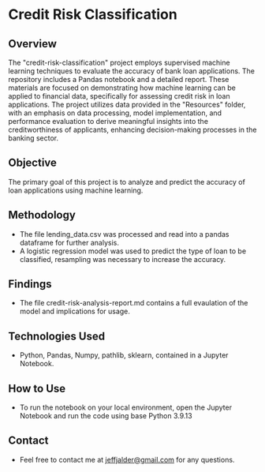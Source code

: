 # Credit Risk Classification

## Overview
The "credit-risk-classification" project employs supervised machine learning techniques to evaluate the accuracy of bank loan applications. The repository includes a Pandas notebook and a detailed report. These materials are focused on demonstrating how machine learning can be applied to financial data, specifically for assessing credit risk in loan applications. The project utilizes data provided in the "Resources" folder, with an emphasis on data processing, model implementation, and performance evaluation to derive meaningful insights into the creditworthiness of applicants, enhancing decision-making processes in the banking sector.

## Objective
The primary goal of this project is to analyze and predict the accuracy of loan applications using machine learning.

## Methodology
- The file lending_data.csv was processed and read into a pandas dataframe for further analysis.
- A logistic regression model was used to predict the type of loan to be classified, resampling was necessary to increase the accuracy.

## Findings
- The file credit-risk-analysis-report.md contains a full evaulation of the model and implications for usage.

## Technologies Used
- Python, Pandas, Numpy, pathlib, sklearn, contained in a Jupyter Notebook.

## How to Use
- To run the notebook on your local environment, open the Jupyter Notebook and run the code using base Python 3.9.13

## Contact
- Feel free to contact me at jeffjalder@gmail.com for any questions.
